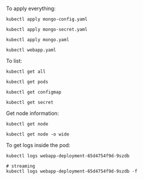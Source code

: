 To apply everything:

```shell
kubectl apply mongo-config.yaml

kubectl apply mongo-secret.yaml

kubectl apply mongo.yaml

kubectl webapp.yaml
```

To list:
```shell
kubectl get all

kubectl get pods

kubectl get configmap

kubectl get secret
```

Get node information:

```shell
kubectl get node

kubectl get node -o wide
```

To get logs inside the pod:

```shell
kubectl logs webapp-deployment-65d4754f9d-9szdb 

# streaming
kubectl logs webapp-deployment-65d4754f9d-9szdb -f     
```
